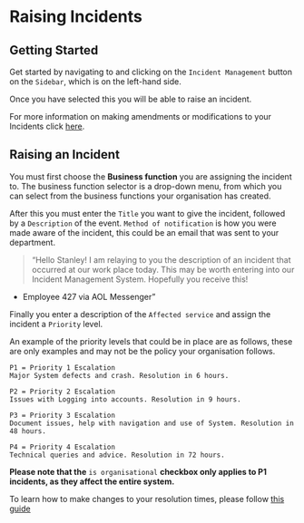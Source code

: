 # Raising Incidents

## Getting Started

Get started by navigating to and clicking on the `Incident Management` button on the `Sidebar`, which is on the left-hand side.

Once you have selected this you will be able to raise an incident.

For more information on making amendments or modifications to your Incidents click [here][Incidents].

## Raising an Incident

You must first choose the **Business function** you are assigning the incident to. The business function selector is a drop-down menu, from which you can select from the business functions your organisation has created.

After this you must enter the `Title` you want to give the incident, followed by a `Description` of the event. `Method of notification` is how you were made aware of the incident, this could be an email that was sent to your department.

>“Hello Stanley! I am relaying to you the description of an incident that occurred at our work place today. This may be worth entering into our Incident Management System. Hopefully you receive this!
-	Employee 427 via AOL Messenger”

Finally you enter a description of the `Affected service` and assign the incident a `Priority` level.

An example of the priority levels that could be in place are as follows, these are only examples and may not be the policy your organisation follows.

```
P1 = Priority 1 Escalation
Major System defects and crash. Resolution in 6 hours.

P2 = Priority 2 Escalation
Issues with Logging into accounts. Resolution in 9 hours.

P3 = Priority 3 Escalation
Document issues, help with navigation and use of System. Resolution in 48 hours.

P4 = Priority 4 Escalation
Technical queries and advice. Resolution in 72 hours.
```

**Please note that the** `is organisational` **checkbox only applies to P1 incidents, as they affect the entire system.**

To learn how to make changes to your resolution times, please follow [this guide][Our IMS - Resolution Times]






[Incidents]: ../actions#incident-management-incidents
[Modifying an Incident]: ../actions#modifying-an-incident
[Our IMS - Resolution Times]: ../Our%20IMS/incident_resolution "Incident Resolution Times"